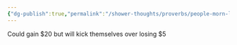 ```yaml
---
{"dg-publish":true,"permalink":"/shower-thoughts/proverbs/people-morn-lose-more-than-appreciate-gain/","dgPassFrontmatter":true}
---
```


Could gain $20 but will kick themselves over losing $5 